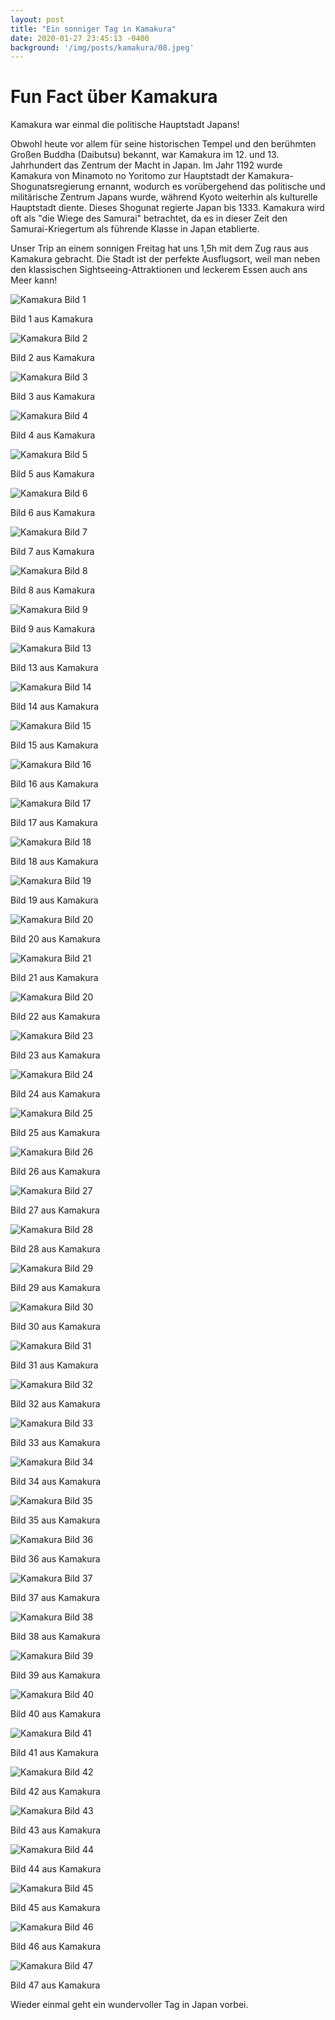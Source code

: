 ```yaml
---
layout: post
title: "Ein sonniger Tag in Kamakura"
date: 2020-01-27 23:45:13 -0400
background: '/img/posts/kamakura/08.jpeg'
---
```


<h1> Fun Fact über Kamakura </h1>
<p> Kamakura war einmal die politische Hauptstadt Japans!

Obwohl heute vor allem für seine historischen Tempel und den berühmten Großen Buddha (Daibutsu) bekannt, war Kamakura im 12. und 13. Jahrhundert das Zentrum der Macht in Japan. Im Jahr 1192 wurde Kamakura von Minamoto no Yoritomo zur Hauptstadt der Kamakura-Shogunatsregierung ernannt, wodurch es vorübergehend das politische und militärische Zentrum Japans wurde, während Kyoto weiterhin als kulturelle Hauptstadt diente. Dieses Shogunat regierte Japan bis 1333. Kamakura wird oft als "die Wiege des Samurai" betrachtet, da es in dieser Zeit den Samurai-Kriegertum als führende Klasse in Japan etablierte.</p>

<p> Unser Trip an einem sonnigen Freitag hat uns 1,5h mit dem Zug raus aus Kamakura gebracht. Die Stadt ist der perfekte Ausflugsort, weil man neben den klassischen Sightseeing-Attraktionen und leckerem Essen auch ans Meer kann! </p>


<div class="gallery">
  <img src="/img/posts/kamakura/01.jpeg" alt="Kamakura Bild 1" class="img-fluid">
  <p class="caption text-muted">Bild 1 aus Kamakura</p>

  <img src="/img/posts/kamakura/02.jpeg" alt="Kamakura Bild 2" class="img-fluid">
  <p class="caption text-muted">Bild 2 aus Kamakura</p>

  <img src="/img/posts/kamakura/03.jpeg" alt="Kamakura Bild 3" class="img-fluid">
  <p class="caption text-muted">Bild 3 aus Kamakura</p>

  <img src="/img/posts/kamakura/04.jpeg" alt="Kamakura Bild 4" class="img-fluid">
  <p class="caption text-muted">Bild 4 aus Kamakura</p>

  <img src="/img/posts/kamakura/05.jpeg" alt="Kamakura Bild 5" class="img-fluid">
  <p class="caption text-muted">Bild 5 aus Kamakura</p>

  <img src="/img/posts/kamakura/06.jpeg" alt="Kamakura Bild 6" class="img-fluid">
  <p class="caption text-muted">Bild 6 aus Kamakura</p>

  <img src="/img/posts/kamakura/07.jpeg" alt="Kamakura Bild 7" class="img-fluid">
  <p class="caption text-muted">Bild 7 aus Kamakura</p>

  <img src="/img/posts/kamakura/08.jpeg" alt="Kamakura Bild 8" class="img-fluid">
  <p class="caption text-muted">Bild 8 aus Kamakura</p>

  <img src="/img/posts/kamakura/09.jpeg" alt="Kamakura Bild 9" class="img-fluid">
  <p class="caption text-muted">Bild 9 aus Kamakura</p>

  <img src="/img/posts/kamakura/13.jpeg" alt="Kamakura Bild 13" class="img-fluid">
  <p class="caption text-muted">Bild 13 aus Kamakura</p>

  <img src="/img/posts/kamakura/14.jpeg" alt="Kamakura Bild 14" class="img-fluid">
  <p class="caption text-muted">Bild 14 aus Kamakura</p>
  
  <img src="/img/posts/kamakura/15.jpeg" alt="Kamakura Bild 15" class="img-fluid">
  <p class="caption text-muted">Bild 15 aus Kamakura</p>

  <img src="/img/posts/kamakura/16.jpeg" alt="Kamakura Bild 16" class="img-fluid">
  <p class="caption text-muted">Bild 16 aus Kamakura</p>

  <img src="/img/posts/kamakura/17.jpeg" alt="Kamakura Bild 17" class="img-fluid">
  <p class="caption text-muted">Bild 17 aus Kamakura</p>

  <img src="/img/posts/kamakura/18.jpeg" alt="Kamakura Bild 18" class="img-fluid">
  <p class="caption text-muted">Bild 18 aus Kamakura</p>
  
  <img src="/img/posts/kamakura/19.jpeg" alt="Kamakura Bild 19" class="img-fluid">
  <p class="caption text-muted">Bild 19 aus Kamakura</p>

  <img src="/img/posts/kamakura/20.jpeg" alt="Kamakura Bild 20" class="img-fluid">
  <p class="caption text-muted">Bild 20 aus Kamakura</p>

  <img src="/img/posts/kamakura/21.jpeg" alt="Kamakura Bild 21" class="img-fluid">
  <p class="caption text-muted">Bild 21 aus Kamakura</p>

  <img src="/img/posts/kamakura/22.jpeg" alt="Kamakura Bild 20" class="img-fluid">
  <p class="caption text-muted">Bild 22 aus Kamakura</p>

  <img src="/img/posts/kamakura/23.jpeg" alt="Kamakura Bild 23" class="img-fluid">
  <p class="caption text-muted">Bild 23 aus Kamakura</p>

  <img src="/img/posts/kamakura/24.jpeg" alt="Kamakura Bild 24" class="img-fluid">
  <p class="caption text-muted">Bild 24 aus Kamakura</p>

  <img src="/img/posts/kamakura/25.jpeg" alt="Kamakura Bild 25" class="img-fluid">
  <p class="caption text-muted">Bild 25 aus Kamakura</p>

  <img src="/img/posts/kamakura/26.jpeg" alt="Kamakura Bild 26" class="img-fluid">
  <p class="caption text-muted">Bild 26 aus Kamakura</p>

  <img src="/img/posts/kamakura/27.jpeg" alt="Kamakura Bild 27" class="img-fluid">
  <p class="caption text-muted">Bild 27 aus Kamakura</p>

  <img src="/img/posts/kamakura/28.jpeg" alt="Kamakura Bild 28" class="img-fluid">
  <p class="caption text-muted">Bild 28 aus Kamakura</p>

  <img src="/img/posts/kamakura/29.jpeg" alt="Kamakura Bild 29" class="img-fluid">
  <p class="caption text-muted">Bild 29 aus Kamakura</p>

  <img src="/img/posts/kamakura/30.jpeg" alt="Kamakura Bild 30" class="img-fluid">
  <p class="caption text-muted">Bild 30 aus Kamakura</p>

  <img src="/img/posts/kamakura/31.jpeg" alt="Kamakura Bild 31" class="img-fluid">
  <p class="caption text-muted">Bild 31 aus Kamakura</p>

  <img src="/img/posts/kamakura/32.jpeg" alt="Kamakura Bild 32" class="img-fluid">
  <p class="caption text-muted">Bild 32 aus Kamakura</p>

  <img src="/img/posts/kamakura/33.jpeg" alt="Kamakura Bild 33" class="img-fluid">
  <p class="caption text-muted">Bild 33 aus Kamakura</p>

  <img src="/img/posts/kamakura/34.jpeg" alt="Kamakura Bild 34" class="img-fluid">
  <p class="caption text-muted">Bild 34 aus Kamakura</p>

  <img src="/img/posts/kamakura/35.jpeg" alt="Kamakura Bild 35" class="img-fluid">
  <p class="caption text-muted">Bild 35 aus Kamakura</p>

  <img src="/img/posts/kamakura/36.jpeg" alt="Kamakura Bild 36" class="img-fluid">
  <p class="caption text-muted">Bild 36 aus Kamakura</p>

   <img src="/img/posts/kamakura/37.jpeg" alt="Kamakura Bild 37" class="img-fluid">
  <p class="caption text-muted">Bild 37 aus Kamakura</p>

  <img src="/img/posts/kamakura/38.jpeg" alt="Kamakura Bild 38" class="img-fluid">
  <p class="caption text-muted">Bild 38 aus Kamakura</p>

  <img src="/img/posts/kamakura/39.jpeg" alt="Kamakura Bild 39" class="img-fluid">
  <p class="caption text-muted">Bild 39 aus Kamakura</p>

  <img src="/img/posts/kamakura/40.jpeg" alt="Kamakura Bild 40" class="img-fluid">
  <p class="caption text-muted">Bild 40 aus Kamakura</p>

   <img src="/img/posts/kamakura/41.jpeg" alt="Kamakura Bild 41" class="img-fluid">
  <p class="caption text-muted">Bild 41 aus Kamakura</p>

  <img src="/img/posts/kamakura/42.jpeg" alt="Kamakura Bild 42" class="img-fluid">
  <p class="caption text-muted">Bild 42 aus Kamakura</p>

  <img src="/img/posts/kamakura/43.jpeg" alt="Kamakura Bild 43" class="img-fluid">
  <p class="caption text-muted">Bild 43 aus Kamakura</p>

  <img src="/img/posts/kamakura/44.jpeg" alt="Kamakura Bild 44" class="img-fluid">
  <p class="caption text-muted">Bild 44 aus Kamakura</p>

   <img src="/img/posts/kamakura/45.jpeg" alt="Kamakura Bild 45" class="img-fluid">
  <p class="caption text-muted">Bild 45 aus Kamakura</p>

  <img src="/img/posts/kamakura/46.jpeg" alt="Kamakura Bild 46" class="img-fluid">
  <p class="caption text-muted">Bild 46 aus Kamakura</p>

  <img src="/img/posts/kamakura/47.jpeg" alt="Kamakura Bild 47" class="img-fluid">
  <p class="caption text-muted">Bild 47 aus Kamakura</p>

</div>

<p> Wieder einmal geht ein wundervoller Tag in Japan vorbei. </p>
